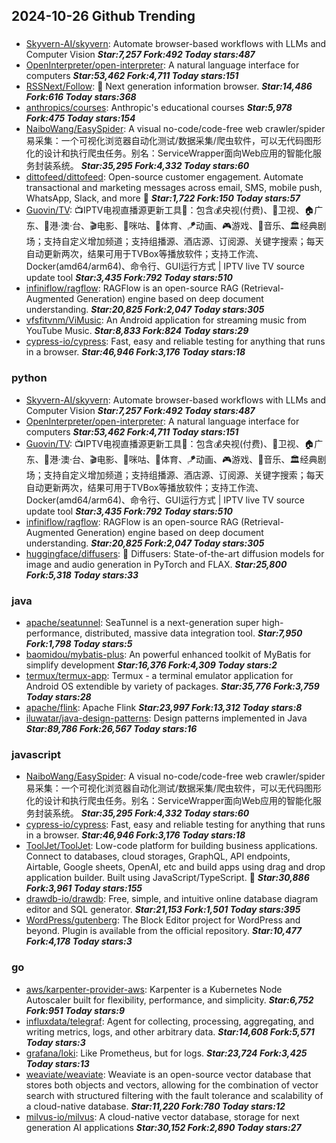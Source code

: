 ## 2024-10-26 Github Trending

### 
* [Skyvern-AI/skyvern](https://github.com/Skyvern-AI/skyvern): Automate browser-based workflows with LLMs and Computer Vision ***Star:7,257 Fork:492 Today stars:487***
* [OpenInterpreter/open-interpreter](https://github.com/OpenInterpreter/open-interpreter): A natural language interface for computers ***Star:53,462 Fork:4,711 Today stars:151***
* [RSSNext/Follow](https://github.com/RSSNext/Follow): 🧡 Next generation information browser. ***Star:14,486 Fork:616 Today stars:368***
* [anthropics/courses](https://github.com/anthropics/courses): Anthropic's educational courses ***Star:5,978 Fork:475 Today stars:154***
* [NaiboWang/EasySpider](https://github.com/NaiboWang/EasySpider): A visual no-code/code-free web crawler/spider易采集：一个可视化浏览器自动化测试/数据采集/爬虫软件，可以无代码图形化的设计和执行爬虫任务。别名：ServiceWrapper面向Web应用的智能化服务封装系统。 ***Star:35,295 Fork:4,332 Today stars:60***
* [dittofeed/dittofeed](https://github.com/dittofeed/dittofeed): Open-source customer engagement. Automate transactional and marketing messages across email, SMS, mobile push, WhatsApp, Slack, and more 📨 ***Star:1,722 Fork:150 Today stars:57***
* [Guovin/TV](https://github.com/Guovin/TV): 📺IPTV电视直播源更新工具🚀：包含💰央视(付费)、📡卫视、🏠广东、🌊港·澳·台、🎬电影、🎥咪咕、🏀体育、🪁动画、🎮游戏、🎵音乐、🏛经典剧场；支持自定义增加频道；支持组播源、酒店源、订阅源、关键字搜索；每天自动更新两次，结果可用于TVBox等播放软件；支持工作流、Docker(amd64/arm64)、命令行、GUI运行方式 | IPTV live TV source update tool ***Star:3,435 Fork:792 Today stars:510***
* [infiniflow/ragflow](https://github.com/infiniflow/ragflow): RAGFlow is an open-source RAG (Retrieval-Augmented Generation) engine based on deep document understanding. ***Star:20,825 Fork:2,047 Today stars:305***
* [vfsfitvnm/ViMusic](https://github.com/vfsfitvnm/ViMusic): An Android application for streaming music from YouTube Music. ***Star:8,833 Fork:824 Today stars:29***
* [cypress-io/cypress](https://github.com/cypress-io/cypress): Fast, easy and reliable testing for anything that runs in a browser. ***Star:46,946 Fork:3,176 Today stars:18***

### python
* [Skyvern-AI/skyvern](https://github.com/Skyvern-AI/skyvern): Automate browser-based workflows with LLMs and Computer Vision ***Star:7,257 Fork:492 Today stars:487***
* [OpenInterpreter/open-interpreter](https://github.com/OpenInterpreter/open-interpreter): A natural language interface for computers ***Star:53,462 Fork:4,711 Today stars:151***
* [Guovin/TV](https://github.com/Guovin/TV): 📺IPTV电视直播源更新工具🚀：包含💰央视(付费)、📡卫视、🏠广东、🌊港·澳·台、🎬电影、🎥咪咕、🏀体育、🪁动画、🎮游戏、🎵音乐、🏛经典剧场；支持自定义增加频道；支持组播源、酒店源、订阅源、关键字搜索；每天自动更新两次，结果可用于TVBox等播放软件；支持工作流、Docker(amd64/arm64)、命令行、GUI运行方式 | IPTV live TV source update tool ***Star:3,435 Fork:792 Today stars:510***
* [infiniflow/ragflow](https://github.com/infiniflow/ragflow): RAGFlow is an open-source RAG (Retrieval-Augmented Generation) engine based on deep document understanding. ***Star:20,825 Fork:2,047 Today stars:305***
* [huggingface/diffusers](https://github.com/huggingface/diffusers): 🤗 Diffusers: State-of-the-art diffusion models for image and audio generation in PyTorch and FLAX. ***Star:25,800 Fork:5,318 Today stars:33***

### java
* [apache/seatunnel](https://github.com/apache/seatunnel): SeaTunnel is a next-generation super high-performance, distributed, massive data integration tool. ***Star:7,950 Fork:1,798 Today stars:5***
* [baomidou/mybatis-plus](https://github.com/baomidou/mybatis-plus): An powerful enhanced toolkit of MyBatis for simplify development ***Star:16,376 Fork:4,309 Today stars:2***
* [termux/termux-app](https://github.com/termux/termux-app): Termux - a terminal emulator application for Android OS extendible by variety of packages. ***Star:35,776 Fork:3,759 Today stars:28***
* [apache/flink](https://github.com/apache/flink): Apache Flink ***Star:23,997 Fork:13,312 Today stars:8***
* [iluwatar/java-design-patterns](https://github.com/iluwatar/java-design-patterns): Design patterns implemented in Java ***Star:89,786 Fork:26,567 Today stars:16***

### javascript
* [NaiboWang/EasySpider](https://github.com/NaiboWang/EasySpider): A visual no-code/code-free web crawler/spider易采集：一个可视化浏览器自动化测试/数据采集/爬虫软件，可以无代码图形化的设计和执行爬虫任务。别名：ServiceWrapper面向Web应用的智能化服务封装系统。 ***Star:35,295 Fork:4,332 Today stars:60***
* [cypress-io/cypress](https://github.com/cypress-io/cypress): Fast, easy and reliable testing for anything that runs in a browser. ***Star:46,946 Fork:3,176 Today stars:18***
* [ToolJet/ToolJet](https://github.com/ToolJet/ToolJet): Low-code platform for building business applications. Connect to databases, cloud storages, GraphQL, API endpoints, Airtable, Google sheets, OpenAI, etc and build apps using drag and drop application builder. Built using JavaScript/TypeScript. 🚀 ***Star:30,886 Fork:3,961 Today stars:155***
* [drawdb-io/drawdb](https://github.com/drawdb-io/drawdb): Free, simple, and intuitive online database diagram editor and SQL generator. ***Star:21,153 Fork:1,501 Today stars:395***
* [WordPress/gutenberg](https://github.com/WordPress/gutenberg): The Block Editor project for WordPress and beyond. Plugin is available from the official repository. ***Star:10,477 Fork:4,178 Today stars:3***

### go
* [aws/karpenter-provider-aws](https://github.com/aws/karpenter-provider-aws): Karpenter is a Kubernetes Node Autoscaler built for flexibility, performance, and simplicity. ***Star:6,752 Fork:951 Today stars:9***
* [influxdata/telegraf](https://github.com/influxdata/telegraf): Agent for collecting, processing, aggregating, and writing metrics, logs, and other arbitrary data. ***Star:14,608 Fork:5,571 Today stars:3***
* [grafana/loki](https://github.com/grafana/loki): Like Prometheus, but for logs. ***Star:23,724 Fork:3,425 Today stars:13***
* [weaviate/weaviate](https://github.com/weaviate/weaviate): Weaviate is an open-source vector database that stores both objects and vectors, allowing for the combination of vector search with structured filtering with the fault tolerance and scalability of a cloud-native database​. ***Star:11,220 Fork:780 Today stars:12***
* [milvus-io/milvus](https://github.com/milvus-io/milvus): A cloud-native vector database, storage for next generation AI applications ***Star:30,152 Fork:2,890 Today stars:27***

